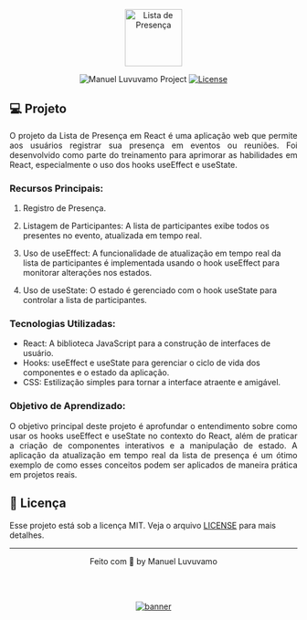 <p align="center">
  <img alt="Lista de Presença" src="#" width="100px" />
</p>

<p align="center">
  <img src="https://img.shields.io/static/v1?label=Lista de Presença&message=Treinamento&color=EA4C89&labelColor=202024" alt="Manuel Luvuvamo Project" />
  <a href="LICENSE"><img  src="https://img.shields.io/static/v1?label=License&message=MIT&color=EA4C89&labelColor=202024" alt="License"></a>
</p>

## 💻 Projeto

<p align="justify">
O projeto da Lista de Presença em React é uma aplicação web que permite aos usuários registrar sua presença em eventos ou reuniões. Foi desenvolvido como parte do treinamento para aprimorar as habilidades em React, especialmente o uso dos hooks useEffect e useState.
</p>

### Recursos Principais:

1. Registro de Presença.

2. Listagem de Participantes: A lista de participantes exibe todos os presentes no evento, atualizada em tempo real.

3. Uso de useEffect: A funcionalidade de atualização em tempo real da lista de participantes é implementada usando o hook useEffect para monitorar alterações nos estados.

4. Uso de useState: O estado é gerenciado com o hook useState para controlar a lista de participantes.

### Tecnologias Utilizadas:

- React: A biblioteca JavaScript para a construção de interfaces de usuário.
- Hooks: useEffect e useState para gerenciar o ciclo de vida dos componentes e o estado da aplicação.
- CSS: Estilização simples para tornar a interface atraente e amigável.

### Objetivo de Aprendizado:

<p align="justify">
O objetivo principal deste projeto é aprofundar o entendimento sobre como usar os hooks useEffect e useState no contexto do React, além de praticar a criação de componentes interativos e a manipulação de estado. A aplicação da atualização em tempo real da lista de presença é um ótimo exemplo de como esses conceitos podem ser aplicados de maneira prática em projetos reais.
</p>

## 📝 Licença

Esse projeto está sob a licença MIT. Veja o arquivo [LICENSE](LICENSE) para mais detalhes.

---

<p align="center">
  Feito com 💛 by Manuel Luvuvamo
</p>

<!--START_SECTION:footer-->

<br />
<br />

<p align="center">
  <a href="https://listadepresenca.vercel.app/" target="_blank">
    <img align="center" src="https://angogest.vercel.app/assets/listadepresenca.png" alt="banner"/>
  </a>
</p>

<!--END_SECTION:footer-->
